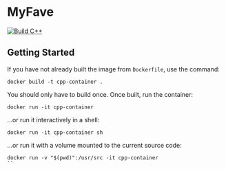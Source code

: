 # MyFave

[![Build C++](https://github.com/Harleyquinn1992/MyFaveQ1/actions/workflows/actions.yml/badge.svg)](https://github.com/Harleyquinn1992/MyFaveQ1/actions/workflows/actions.yml)
## Getting Started

If you have not already built the image from `Dockerfile`, use the command:

```
docker build -t cpp-container .
```

You should only have to build once. Once built, run the container:

```
docker run -it cpp-container
```

...or run it interactively in a shell:

```
docker run -it cpp-container sh
```

...or run it with a volume mounted to the current source code:

```
docker run -v "$(pwd)":/usr/src -it cpp-container
``